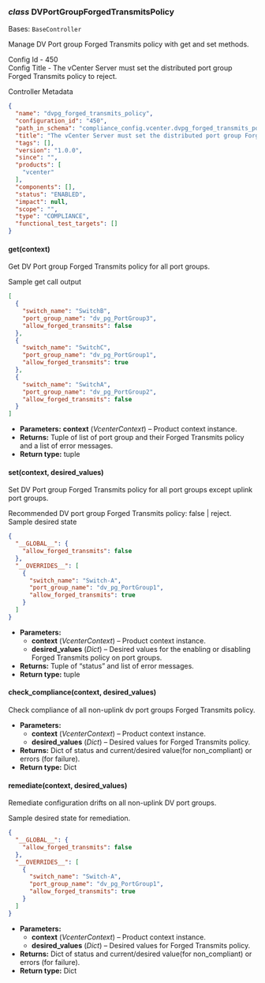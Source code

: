 ### *class* DVPortGroupForgedTransmitsPolicy

Bases: `BaseController`

Manage DV Port group Forged Transmits policy with get and set methods.

Config Id - 450
<br/>
Config Title - The vCenter Server must set the distributed port group Forged Transmits policy to reject.
<br/>

Controller Metadata
```json
{
  "name": "dvpg_forged_transmits_policy",
  "configuration_id": "450",
  "path_in_schema": "compliance_config.vcenter.dvpg_forged_transmits_policy",
  "title": "The vCenter Server must set the distributed port group Forged Transmits policy to reject.",
  "tags": [],
  "version": "1.0.0",
  "since": "",
  "products": [
    "vcenter"
  ],
  "components": [],
  "status": "ENABLED",
  "impact": null,
  "scope": "",
  "type": "COMPLIANCE",
  "functional_test_targets": []
}
```

#### get(context)

Get DV Port group Forged Transmits policy for all port groups.

Sample get call output
<br/>
```json
[
  {
    "switch_name": "SwitchB",
    "port_group_name": "dv_pg_PortGroup3",
    "allow_forged_transmits": false
  },
  {
    "switch_name": "SwitchC",
    "port_group_name": "dv_pg_PortGroup1",
    "allow_forged_transmits": true
  },
  {
    "switch_name": "SwitchA",
    "port_group_name": "dv_pg_PortGroup2",
    "allow_forged_transmits": false
  }
]
```

* **Parameters:**
  **context** (*VcenterContext*) – Product context instance.
* **Returns:**
  Tuple of list of port group and their Forged Transmits policy and a list of error messages.
* **Return type:**
  tuple

#### set(context, desired_values)

Set DV Port group Forged Transmits policy for all port groups except uplink port groups.

Recommended DV port group Forged Transmits policy: false | reject.
<br/>
Sample desired state
<br/>
```json
{
  "__GLOBAL__": {
    "allow_forged_transmits": false
  },
  "__OVERRIDES__": [
    {
      "switch_name": "Switch-A",
      "port_group_name": "dv_pg_PortGroup1",
      "allow_forged_transmits": true
    }
  ]
}
```

* **Parameters:**
  * **context** (*VcenterContext*) – Product context instance.
  * **desired_values** (*Dict*) – Desired values for the enabling or disabling Forged Transmits policy on port groups.
* **Returns:**
  Tuple of “status” and list of error messages.
* **Return type:**
  tuple

#### check_compliance(context, desired_values)

Check compliance of all non-uplink dv port groups Forged Transmits policy.

* **Parameters:**
  * **context** (*VcenterContext*) – Product context instance.
  * **desired_values** (*Dict*) – Desired values for Forged Transmits policy.
* **Returns:**
  Dict of status and current/desired value(for non_compliant) or errors (for failure).
* **Return type:**
  Dict

#### remediate(context, desired_values)

Remediate configuration drifts on all non-uplink DV port groups.

Sample desired state for remediation.
<br/>
```json
{
  "__GLOBAL__": {
    "allow_forged_transmits": false
  },
  "__OVERRIDES__": [
    {
      "switch_name": "Switch-A",
      "port_group_name": "dv_pg_PortGroup1",
      "allow_forged_transmits": true
    }
  ]
}
```

* **Parameters:**
  * **context** (*VcenterContext*) – Product context instance.
  * **desired_values** (*Dict*) – Desired values for Forged Transmits policy.
* **Returns:**
  Dict of status and current/desired value(for non_compliant) or errors (for failure).
* **Return type:**
  Dict
